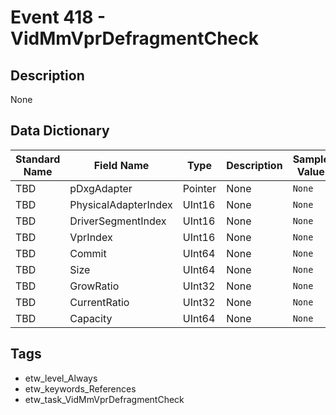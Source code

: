 # Event 418 - VidMmVprDefragmentCheck

## Description
None

## Data Dictionary
|Standard Name|Field Name|Type|Description|Sample Value|
|---|---|---|---|---|
|TBD|pDxgAdapter|Pointer|None|`None`|
|TBD|PhysicalAdapterIndex|UInt16|None|`None`|
|TBD|DriverSegmentIndex|UInt16|None|`None`|
|TBD|VprIndex|UInt16|None|`None`|
|TBD|Commit|UInt64|None|`None`|
|TBD|Size|UInt64|None|`None`|
|TBD|GrowRatio|UInt32|None|`None`|
|TBD|CurrentRatio|UInt32|None|`None`|
|TBD|Capacity|UInt64|None|`None`|

## Tags
* etw_level_Always
* etw_keywords_References
* etw_task_VidMmVprDefragmentCheck